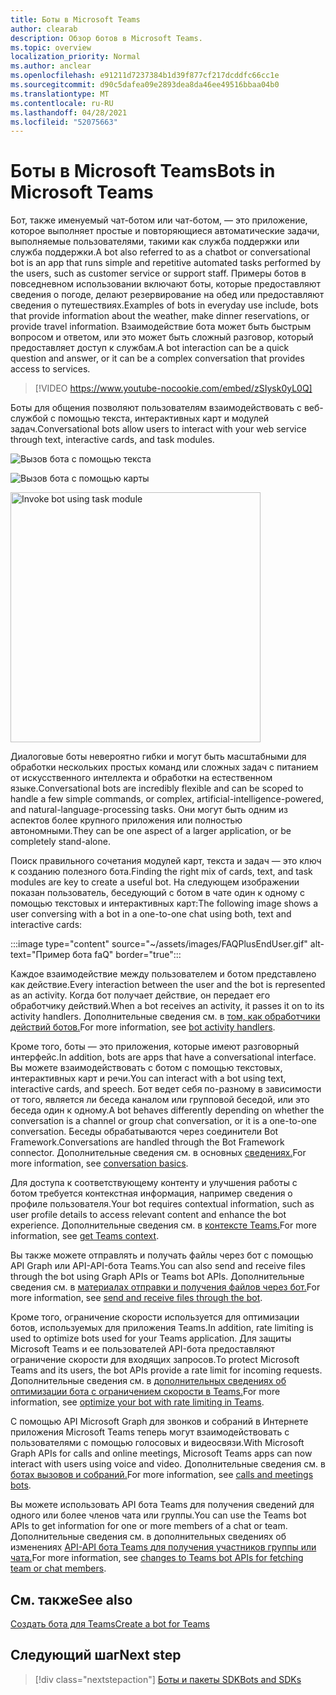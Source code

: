 ```yaml
---
title: Боты в Microsoft Teams
author: clearab
description: Обзор ботов в Microsoft Teams.
ms.topic: overview
localization_priority: Normal
ms.author: anclear
ms.openlocfilehash: e91211d7237384b1d39f877cf217dcddfc66cc1e
ms.sourcegitcommit: d90c5dafea09e2893dea8da46ee49516bbaa04b0
ms.translationtype: MT
ms.contentlocale: ru-RU
ms.lasthandoff: 04/28/2021
ms.locfileid: "52075663"
---
```

# <a name="bots-in-microsoft-teams"></a><span data-ttu-id="73230-103">Боты в Microsoft Teams</span><span class="sxs-lookup"><span data-stu-id="73230-103">Bots in Microsoft Teams</span></span>

<span data-ttu-id="73230-104">Бот, также именуемый чат-ботом или чат-ботом, — это приложение, которое выполняет простые и повторяющиеся автоматические задачи, выполняемые пользователями, такими как служба поддержки или служба поддержки.</span><span class="sxs-lookup"><span data-stu-id="73230-104">A bot also referred to as a chatbot or conversational bot is an app that runs simple and repetitive automated tasks performed by the users, such as customer service or support staff.</span></span> <span data-ttu-id="73230-105">Примеры ботов в повседневном использовании включают боты, которые предоставляют сведения о погоде, делают резервирование на обед или предоставляют сведения о путешествиях.</span><span class="sxs-lookup"><span data-stu-id="73230-105">Examples of bots in everyday use include, bots that provide information about the weather, make dinner reservations, or provide travel information.</span></span> <span data-ttu-id="73230-106">Взаимодействие бота может быть быстрым вопросом и ответом, или это может быть сложный разговор, который предоставляет доступ к службам.</span><span class="sxs-lookup"><span data-stu-id="73230-106">A bot interaction can be a quick question and answer, or it can be a complex conversation that provides access to services.</span></span>

> [!VIDEO https://www.youtube-nocookie.com/embed/zSIysk0yL0Q]

<span data-ttu-id="73230-107">Боты для общения позволяют пользователям взаимодействовать с веб-службой с помощью текста, интерактивных карт и модулей задач.</span><span class="sxs-lookup"><span data-stu-id="73230-107">Conversational bots allow users to interact with your web service through text, interactive cards, and task modules.</span></span>

![Вызов бота с помощью текста](~/assets/images/invokebotwithtext.png)

![Вызов бота с помощью карты](~/assets/images/invokebotwithcard.png)

<img src="~/assets/images/task-module-example.png" alt="Invoke bot using task module" width="400"/>

<span data-ttu-id="73230-110">Диалоговые боты невероятно гибки и могут быть масштабными для обработки нескольких простых команд или сложных задач с питанием от искусственного интеллекта и обработки на естественном языке.</span><span class="sxs-lookup"><span data-stu-id="73230-110">Conversational bots are incredibly flexible and can be scoped to handle a few simple commands, or complex, artificial-intelligence-powered, and natural-language-processing tasks.</span></span> <span data-ttu-id="73230-111">Они могут быть одним из аспектов более крупного приложения или полностью автономными.</span><span class="sxs-lookup"><span data-stu-id="73230-111">They can be one aspect of a larger application, or be completely stand-alone.</span></span>

<span data-ttu-id="73230-112">Поиск правильного сочетания модулей карт, текста и задач — это ключ к созданию полезного бота.</span><span class="sxs-lookup"><span data-stu-id="73230-112">Finding the right mix of cards, text, and task modules are key to create a useful bot.</span></span> <span data-ttu-id="73230-113">На следующем изображении показан пользователь, беседующий с ботом в чате один к одному с помощью текстовых и интерактивных карт:</span><span class="sxs-lookup"><span data-stu-id="73230-113">The following image shows a user conversing with a bot in a one-to-one chat using both, text and interactive cards:</span></span>

:::image type="content" source="~/assets/images/FAQPlusEndUser.gif" alt-text="Пример бота faQ" border="true":::

<span data-ttu-id="73230-115">Каждое взаимодействие между пользователем и ботом представлено как действие.</span><span class="sxs-lookup"><span data-stu-id="73230-115">Every interaction between the user and the bot is represented as an activity.</span></span> <span data-ttu-id="73230-116">Когда бот получает действие, он передает его обработчику действий.</span><span class="sxs-lookup"><span data-stu-id="73230-116">When a bot receives an activity, it passes it on to its activity handlers.</span></span> <span data-ttu-id="73230-117">Дополнительные сведения см. в [том, как обработчики действий ботов.](~/bots/bot-basics.md)</span><span class="sxs-lookup"><span data-stu-id="73230-117">For more information, see [bot activity handlers](~/bots/bot-basics.md).</span></span> 

<span data-ttu-id="73230-118">Кроме того, боты — это приложения, которые имеют разговорный интерфейс.</span><span class="sxs-lookup"><span data-stu-id="73230-118">In addition, bots are apps that have a conversational interface.</span></span> <span data-ttu-id="73230-119">Вы можете взаимодействовать с ботом с помощью текстовых, интерактивных карт и речи.</span><span class="sxs-lookup"><span data-stu-id="73230-119">You can interact with a bot using text, interactive cards, and speech.</span></span> <span data-ttu-id="73230-120">Бот ведет себя по-разному в зависимости от того, является ли беседа каналом или групповой беседой, или это беседа один к одному.</span><span class="sxs-lookup"><span data-stu-id="73230-120">A bot behaves differently depending on whether the conversation is a channel or group chat conversation, or it is a one-to-one conversation.</span></span> <span data-ttu-id="73230-121">Беседы обрабатываются через соединители Bot Framework.</span><span class="sxs-lookup"><span data-stu-id="73230-121">Conversations are handled through the Bot Framework connector.</span></span> <span data-ttu-id="73230-122">Дополнительные сведения см. в основных [сведениях.](~/bots/how-to/conversations/conversation-basics.md)</span><span class="sxs-lookup"><span data-stu-id="73230-122">For more information, see [conversation basics](~/bots/how-to/conversations/conversation-basics.md).</span></span>

<span data-ttu-id="73230-123">Для доступа к соответствующему контенту и улучшения работы с ботом требуется контекстная информация, например сведения о профиле пользователя.</span><span class="sxs-lookup"><span data-stu-id="73230-123">Your bot requires contextual information, such as user profile details to access relevant content and enhance the bot experience.</span></span> <span data-ttu-id="73230-124">Дополнительные сведения см. в [контексте Teams.](~/bots/how-to/get-teams-context.md)</span><span class="sxs-lookup"><span data-stu-id="73230-124">For more information, see [get Teams context](~/bots/how-to/get-teams-context.md).</span></span> 

<span data-ttu-id="73230-125">Вы также можете отправлять и получать файлы через бот с помощью API Graph или API-API-бота Teams.</span><span class="sxs-lookup"><span data-stu-id="73230-125">You can also send and receive files through the bot using Graph APIs or Teams bot APIs.</span></span> <span data-ttu-id="73230-126">Дополнительные сведения см. в [материалах отправки и получения файлов через бот.](~/bots/how-to/bots-filesv4.md)</span><span class="sxs-lookup"><span data-stu-id="73230-126">For more information, see [send and receive files through the bot](~/bots/how-to/bots-filesv4.md).</span></span>

<span data-ttu-id="73230-127">Кроме того, ограничение скорости используется для оптимизации ботов, используемых для приложения Teams.</span><span class="sxs-lookup"><span data-stu-id="73230-127">In addition, rate limiting is used to optimize bots used for your Teams application.</span></span> <span data-ttu-id="73230-128">Для защиты Microsoft Teams и ее пользователей API-бота предоставляют ограничение скорости для входящих запросов.</span><span class="sxs-lookup"><span data-stu-id="73230-128">To protect Microsoft Teams and its users, the bot APIs provide a rate limit for incoming requests.</span></span> <span data-ttu-id="73230-129">Дополнительные сведения см. в [дополнительных сведениях об оптимизации бота с ограничением скорости в Teams.](~/bots/how-to/rate-limit.md)</span><span class="sxs-lookup"><span data-stu-id="73230-129">For more information, see [optimize your bot with rate limiting in Teams](~/bots/how-to/rate-limit.md).</span></span>

<span data-ttu-id="73230-130">С помощью API Microsoft Graph для звонков и собраний в Интернете приложения Microsoft Teams теперь могут взаимодействовать с пользователями с помощью голосовых и видеосвязи.</span><span class="sxs-lookup"><span data-stu-id="73230-130">With Microsoft Graph APIs for calls and online meetings, Microsoft Teams apps can now interact with users using voice and video.</span></span> <span data-ttu-id="73230-131">Дополнительные сведения см. в [ботах вызовов и собраний.](~/bots/calls-and-meetings/calls-meetings-bots-overview.md)</span><span class="sxs-lookup"><span data-stu-id="73230-131">For more information, see [calls and meetings bots](~/bots/calls-and-meetings/calls-meetings-bots-overview.md).</span></span> 

<span data-ttu-id="73230-132">Вы можете использовать API бота Teams для получения сведений для одного или более членов чата или группы.</span><span class="sxs-lookup"><span data-stu-id="73230-132">You can use the Teams bot APIs to get information for one or more members of a chat or team.</span></span> <span data-ttu-id="73230-133">Дополнительные сведения см. в дополнительных сведениях об изменениях [API-API бота Teams для получения участников группы или чата.](~/resources/team-chat-member-api-changes.md)</span><span class="sxs-lookup"><span data-stu-id="73230-133">For more information, see [changes to Teams bot APIs for fetching team or chat members](~/resources/team-chat-member-api-changes.md).</span></span>

## <a name="see-also"></a><span data-ttu-id="73230-134">См. также</span><span class="sxs-lookup"><span data-stu-id="73230-134">See also</span></span>

[<span data-ttu-id="73230-135">Создать бота для Teams</span><span class="sxs-lookup"><span data-stu-id="73230-135">Create a bot for Teams</span></span>](~/bots/how-to/create-a-bot-for-teams.md)

## <a name="next-step"></a><span data-ttu-id="73230-136">Следующий шаг</span><span class="sxs-lookup"><span data-stu-id="73230-136">Next step</span></span>

> [!div class="nextstepaction"]
> [<span data-ttu-id="73230-137">Боты и пакеты SDK</span><span class="sxs-lookup"><span data-stu-id="73230-137">Bots and SDKs</span></span>](~/bots/bot-features.md)
